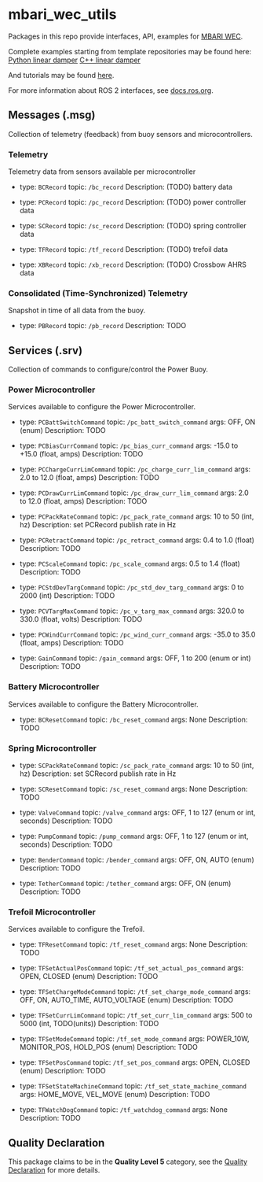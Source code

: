 # mbari_wec_utils

Packages in this repo provide interfaces, API, examples for [MBARI WEC](https://github.com/osrf/mbari_wec/tree/v1.1.0).

Complete examples starting from template repositories may be found here:
[Python linear damper](https://github.com/mbari-org/mbari_wec_template_py/tree/linear_damper_example)
[C++ linear damper](https://github.com/mbari-org/mbari_wec_template_cpp/tree/linear_damper_example)

And tutorials may be found [here](https://osrf.github.io/mbari_wec/v1.1.0/tutorials).

For more information about ROS 2 interfaces, see [docs.ros.org](https://docs.ros.org/en/rolling/Concepts/About-ROS-Interfaces.html).

## Messages (.msg)
Collection of telemetry (feedback) from buoy sensors and microcontrollers.

### Telemetry
Telemetry data from sensors available per microcontroller

- type: `BCRecord`
  topic: `/bc_record`
  Description: (TODO) battery data

- type: `PCRecord`
  topic: `/pc_record`
  Description: (TODO) power controller data

- type: `SCRecord`
  topic: `/sc_record`
  Description: (TODO) spring controller data

- type: `TFRecord`
  topic: `/tf_record`
  Description: (TODO) trefoil data

- type: `XBRecord`
  topic: `/xb_record`
  Description: (TODO) Crossbow AHRS data

### Consolidated (Time-Synchronized) Telemetry
Snapshot in time of all data from the buoy.

- type: `PBRecord`
  topic: `/pb_record`
  Description: TODO

## Services (.srv)
Collection of commands to configure/control the Power Buoy.

### Power Microcontroller
Services available to configure the Power Microcontroller.

- type: `PCBattSwitchCommand`
  topic: `/pc_batt_switch_command`
  args: OFF, ON (enum)
  Description: TODO

- type: `PCBiasCurrCommand`
  topic: `/pc_bias_curr_command`
  args: -15.0 to +15.0 (float, amps)
  Description: TODO

- type: `PCChargeCurrLimCommand`
  topic: `/pc_charge_curr_lim_command`
  args: 2.0 to 12.0 (float, amps)
  Description: TODO

- type: `PCDrawCurrLimCommand`
  topic: `/pc_draw_curr_lim_command`
  args: 2.0 to 12.0 (float, amps)
  Description: TODO

- type: `PCPackRateCommand`
  topic: `/pc_pack_rate_command`
  args: 10 to 50 (int, hz)
  Description: set PCRecord publish rate in Hz

- type: `PCRetractCommand`
  topic: `/pc_retract_command`
  args: 0.4 to 1.0 (float)
  Description: TODO

- type: `PCScaleCommand`
  topic: `/pc_scale_command`
  args: 0.5 to 1.4 (float)
  Description: TODO

- type: `PCStdDevTargCommand`
  topic: `/pc_std_dev_targ_command`
  args: 0 to 2000 (int)
  Description: TODO

- type: `PCVTargMaxCommand`
  topic: `/pc_v_targ_max_command`
  args: 320.0 to 330.0 (float, volts)
  Description: TODO

- type: `PCWindCurrCommand`
  topic: `/pc_wind_curr_command`
  args: -35.0 to 35.0 (float, amps)
  Description: TODO

- type: `GainCommand`
  topic: `/gain_command`
  args: OFF, 1 to 200 (enum or int)
  Description: TODO

### Battery Microcontroller
Services available to configure the Battery Microcontroller.

- type: `BCResetCommand`
  topic: `/bc_reset_command`
  args: None
  Description: TODO

### Spring Microcontroller
- type: `SCPackRateCommand`
  topic: `/sc_pack_rate_command`
  args: 10 to 50 (int, hz)
  Description: set SCRecord publish rate in Hz

- type: `SCResetCommand`
  topic: `/sc_reset_command`
  args: None
  Description: TODO

- type: `ValveCommand`
  topic: `/valve_command`
  args: OFF, 1 to 127 (enum or int, seconds)
  Description: TODO

- type: `PumpCommand`
  topic: `/pump_command`
  args: OFF, 1 to 127 (enum or int, seconds)
  Description: TODO

- type: `BenderCommand`
  topic: `/bender_command`
  args: OFF, ON, AUTO (enum)
  Description: TODO

- type: `TetherCommand`
  topic: `/tether_command`
  args: OFF, ON (enum)
  Description: TODO

### Trefoil Microcontroller
Services available to configure the Trefoil.

- type: `TFResetCommand`
  topic: `/tf_reset_command`
  args: None
  Description: TODO

- type: `TFSetActualPosCommand`
  topic: `/tf_set_actual_pos_command`
  args: OPEN, CLOSED (enum)
  Description: TODO

- type: `TFSetChargeModeCommand`
  topic: `/tf_set_charge_mode_command`
  args: OFF, ON, AUTO_TIME, AUTO_VOLTAGE (enum)
  Description: TODO

- type: `TFSetCurrLimCommand`
  topic: `/tf_set_curr_lim_command`
  args: 500 to 5000 (int, TODO(units))
  Description: TODO

- type: `TFSetModeCommand`
  topic: `/tf_set_mode_command`
  args: POWER_10W, MONITOR_POS, HOLD_POS (enum)
  Description: TODO

- type: `TFSetPosCommand`
  topic: `/tf_set_pos_command`
  args: OPEN, CLOSED (enum)
  Description: TODO

- type: `TFSetStateMachineCommand`
  topic: `/tf_set_state_machine_command`
  args: HOME_MOVE, VEL_MOVE (enum)
  Description: TODO

- type: `TFWatchDogCommand`
  topic: `/tf_watchdog_command`
  args: None
  Description: TODO


## Quality Declaration

This package claims to be in the **Quality Level 5** category, see the [Quality Declaration](QUALITY_DECLARATION.md) for more details.
